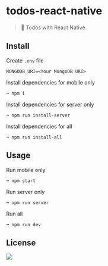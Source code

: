 # todos-react-native

> 📗 Todos with React Native.

## Install

Create `.env` file
```
MONGODB_URI=<Your MongoDB URI>
```
Install dependencies for mobile only
```
➜ npm i
```
Install dependencies for server only
```
➜ npm run install-server
```
Install dependencies for all
```
➜ npm run install-all
```

## Usage

Run mobile only
```
➜ npm start
```
Run server only
```
➜ npm run server
```
Run all
```
➜ npm run dev
```

## License

![](https://img.shields.io/github/license/cuongw/todos-react-native.svg?style=flat-square)

